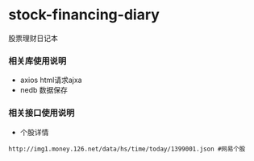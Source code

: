 # stock-financing-diary
股票理财日记本

### 相关库使用说明
+ axios html请求ajxa
+ nedb 数据保存

### 相关接口使用说明
+ 个股详情
```
http://img1.money.126.net/data/hs/time/today/1399001.json #网易个股
```